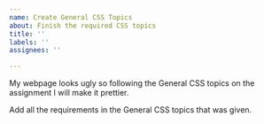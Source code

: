 ```yaml
---
name: Create General CSS Topics
about: Finish the required CSS topics
title: ''
labels: ''
assignees: ''

---
```


My webpage looks ugly so following the General CSS topics on the assignment I will make it prettier.

Add all the requirements in the General CSS topics that was given.
